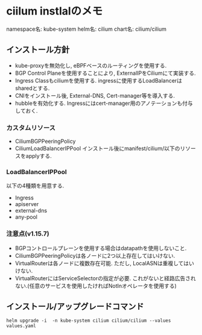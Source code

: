 # ciilum instlalのメモ
namespace名: kube-system
helm名: cilium
chart名: cilium/cilium

## インストール方針
- kube-proxyを無効化し, eBPFベースのルーティングを使用する.
- BGP Control Planeを使用することにより, ExternalIPをCiliumにて実装する.
- Ingress Classもciliumを使用する. ingressに使用するLoadBalancerはsharedとする.
- CNIをインストール後, External-DNS, Cert-manager等を導入する.
- hubbleを有効化する. Ingressにはcert-manager用のアノテーションも付与しておく.

### カスタムリソース
- CiliumBGPPeeringPolicy
- CiliumLoadBalancerIPPool
インストール後にmanifest/cilium/以下のリソースをapplyする.

### LoadBalancerIPPool
以下の4種類を用意する.
- Ingress
- apiserver
- external-dns
- any-pool

### 注意点(v1.15.7)
- BGPコントロールプレーンを使用する場合はdatapathを使用しないこと.
- CiliumBGPPeeringPolicyは各ノードに2つ以上存在してはいけない.
- VirtualRouterは各ノードに複数存在可能. ただし, LocalASNは重複してはいけない.
- VirtualRouterにはServiceSelectorの指定が必要. これがないと経路広告されない.(任意のサービスを使用したければNotInオペレータを使用する)


## インストール/アップグレードコマンド
```
helm upgrade -i  -n kube-system cilium cilium/cilium --values values.yaml
```
